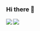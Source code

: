 ### Hi there 👋

<a href="https://brtknr.com/">
  <img align="left" src="https://github-readme-stats.vercel.app/api?username=brtknr&show_icons=true&hide_rank=true&count_private=true&theme=radical" />
</a>
<a href="https://brtknr.com/">
  <img align="left" src="https://github-readme-stats.vercel.app/api/top-langs/?username=brtknr&hide=html,ruby,jupyter&theme=radical" />
</a>


<!--
**brtknr/brtknr** is a ✨ _special_ ✨ repository because its `README.md` (this file) appears on your GitHub profile.

Here are some ideas to get you started:

- 🔭 I’m currently working on ...
- 🌱 I’m currently learning ...
- 👯 I’m looking to collaborate on ...
- 🤔 I’m looking for help with ...
- 💬 Ask me about ...
- 📫 How to reach me: ...
- 😄 Pronouns: ...
- ⚡ Fun fact: ...
-->
